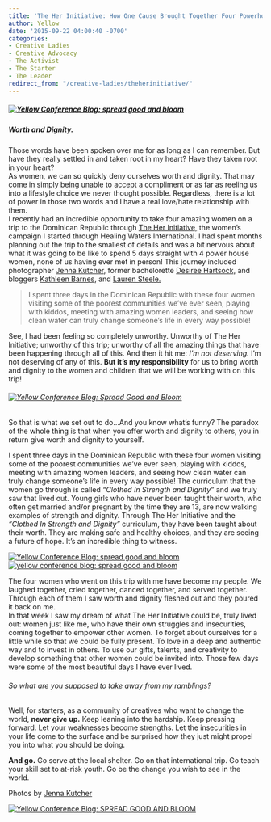 ```yaml
---
title: 'The Her Initiative: How One Cause Brought Together Four Powerhouse Creatives'
author: Yellow
date: '2015-09-22 04:00:40 -0700'
categories:
- Creative Ladies
- Creative Advocacy
- The Activist
- The Starter
- The Leader
redirect_from: "/creative-ladies/theherinitiative/"
---
```


##### [![Yellow Conference Blog: spread good and bloom](https://yellow-blog-images.imgix.net/2015/09/herinitiative1.jpg)](https://yellow-blog-images.imgix.net/2015/09/herinitiative1.jpg)

##### Worth and Dignity.

Those words have been spoken over me for as long as I can remember. But have they really settled in and taken root in my heart? Have they taken root in your heart?  
As women, we can so quickly deny ourselves worth and dignity. That may come in simply being unable to accept a compliment or as far as reeling us into a lifestyle choice we never thought possible. Regardless, there is a lot of power in those two words and I have a real love/hate relationship with them.  
I recently had an incredible opportunity to take four amazing women on a trip to the Dominican Republic through [The Her Initiative,](http://theherinitiative.org/) the women’s campaign I started through Healing Waters International. I had spent months planning out the trip to the smallest of details and was a bit nervous about what it was going to be like to spend 5 days straight with 4 power house women, none of us having ever met in person! This journey included photographer [Jenna Kutcher,](http://photosbyjennaleigh.com/) former bachelorette [Desiree Hartsock,](http://www.desireehartsock.com/) and bloggers [Kathleen Barnes](http://carriebradshawlied.com/about), and [Lauren Steele.](http://sunshadesandsnowflakes.blogspot.com/)

> I spent three days in the Dominican Republic with these four women visiting some of the poorest communities we’ve ever seen, playing with kiddos, meeting with amazing women leaders, and seeing how clean water can truly change someone’s life in every way possible!

See, I had been feeling so completely unworthy. Unworthy of The Her Initiative; unworthy of this trip; unworthy of all the amazing things that have been happening through all of this. And then it hit me: _I’m not deserving._ I’m not deserving of any of this. **But it’s my responsibility** for us to bring worth and dignity to the women and children that we will be working with on this trip!

###### [![Yellow Conference Blog: Spread Good and Bloom](https://yellow-blog-images.imgix.net/2015/09/herinitiative.jpg)](https://yellow-blog-images.imgix.net/2015/09/herinitiative.jpg)  
So that is what we set out to do...And you know what’s funny? The paradox of the whole thing is that when you offer worth and dignity to others, you in return give worth and dignity to yourself.

I spent three days in the Dominican Republic with these four women visiting some of the poorest communities we’ve ever seen, playing with kiddos, meeting with amazing women leaders, and seeing how clean water can truly change someone’s life in every way possible! The curriculum that the women go through is called _“Clothed In Strength and Dignity”_ and we truly saw that lived out. Young girls who have never been taught their worth, who often get married and/or pregnant by the time they are 13, are now walking examples of strength and dignity. Through The Her Initiative and the _“Clothed In Strength and Dignity”_ curriculum, they have been taught about their worth. They are making safe and healthy choices, and they are seeing a future of hope. It’s an incredible thing to witness.

[![Yellow Conference Blog: spread good and bloom](https://yellow-blog-images.imgix.net/2015/09/tuesdaypost.jpg)](https://yellow-blog-images.imgix.net/2015/09/tuesdaypost.jpg)[![yellow conference blog: spread good and bloom](https://yellow-blog-images.imgix.net/2015/09/HealingWaters-43.jpg)](https://yellow-blog-images.imgix.net/2015/09/HealingWaters-43.jpg)

The four women who went on this trip with me have become my people. We laughed together, cried together, danced together, and served together. Through each of them I saw worth and dignity fleshed out and they poured it back on me.  
In that week I saw my dream of what The Her Initiative could be, truly lived out: women just like me, who have their own struggles and insecurities, coming together to empower other women. To forget about ourselves for a little while so that we could be fully present. To love in a deep and authentic way and to invest in others. To use our gifts, talents, and creativity to develop something that other women could be invited into. Those few days were some of the most beautiful days I have ever lived.

###### So what are you supposed to take away from my ramblings?

Well, for starters, as a community of creatives who want to change the world, **never give up.** Keep leaning into the hardship. Keep pressing forward. Let your weaknesses become strengths. Let the insecurities in your life come to the surface and be surprised how they just might propel you into what you should be doing.

**And go.** Go serve at the local shelter. Go on that international trip. Go teach your skill set to at-risk youth. Go be the change you wish to see in the world.

Photos by [Jenna Kutcher](http://photosbyjennaleigh.com/)

[![Yellow Conference Blog: SPREAD GOOD AND BLOOM](https://yellow-blog-images.imgix.net/2015/09/GUEST_Author_Template-3.jpg)](http://theherinitiative.org/)
